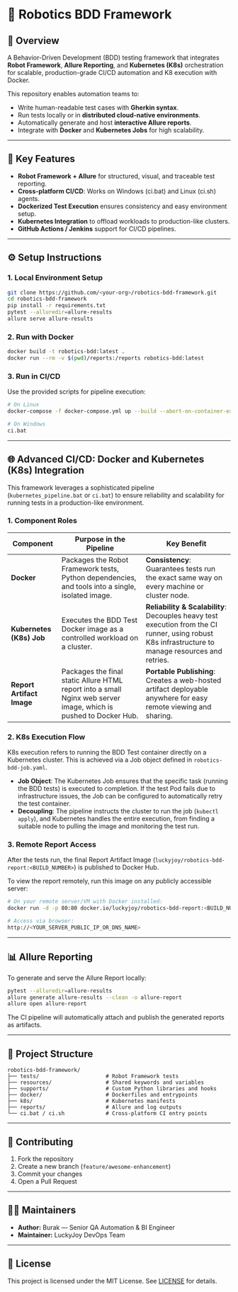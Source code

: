 # 🤖 Robotics BDD Framework

## 🧠 Overview

A Behavior-Driven Development (BDD) testing framework that integrates **Robot Framework**, **Allure Reporting**, and **Kubernetes (K8s)** orchestration for scalable, 
production-grade CI/CD automation and K8 execution with Docker.

This repository enables automation teams to:

* Write human-readable test cases with **Gherkin syntax**.
* Run tests locally or in **distributed cloud-native environments**.
* Automatically generate and host **interactive Allure reports**.
* Integrate with **Docker** and **Kubernetes Jobs** for high scalability.

---

## 🧩 Key Features

* **Robot Framework + Allure** for structured, visual, and traceable test reporting.
* **Cross-platform CI/CD**: Works on Windows (ci.bat) and Linux (ci.sh) agents.
* **Dockerized Test Execution** ensures consistency and easy environment setup.
* **Kubernetes Integration** to offload workloads to production-like clusters.
* **GitHub Actions / Jenkins** support for CI/CD pipelines.

---

## ⚙️ Setup Instructions

### 1. Local Environment Setup

```bash
git clone https://github.com/<your-org>/robotics-bdd-framework.git
cd robotics-bdd-framework
pip install -r requirements.txt
pytest --alluredir=allure-results
allure serve allure-results
```

### 2. Run with Docker

```bash
docker build -t robotics-bdd:latest .
docker run --rm -v $(pwd)/reports:/reports robotics-bdd:latest
```

### 3. Run in CI/CD

Use the provided scripts for pipeline execution:

```bash
# On Linux
docker-compose -f docker-compose.yml up --build --abort-on-container-exit

# On Windows
ci.bat
```

---

## 🌐 Advanced CI/CD: Docker and Kubernetes (K8s) Integration

This framework leverages a sophisticated pipeline (`kubernetes_pipeline.bat` or `ci.bat`) to ensure reliability and scalability for running tests in a production-like environment.

### 1. Component Roles

| Component                 | Purpose in the Pipeline                                                                                          | Key Benefit                                                                                                                                        |
| ------------------------- | ---------------------------------------------------------------------------------------------------------------- | -------------------------------------------------------------------------------------------------------------------------------------------------- |
| **Docker**                | Packages the Robot Framework tests, Python dependencies, and tools into a single, isolated image.                | **Consistency**: Guarantees tests run the exact same way on every machine or cluster node.                                                         |
| **Kubernetes (K8s) Job**  | Executes the BDD Test Docker image as a controlled workload on a cluster.                                        | **Reliability & Scalability**: Decouples heavy test execution from the CI runner, using robust K8s infrastructure to manage resources and retries. |
| **Report Artifact Image** | Packages the final static Allure HTML report into a small Nginx web server image, which is pushed to Docker Hub. | **Portable Publishing**: Creates a web-hosted artifact deployable anywhere for easy remote viewing and sharing.                                    |

### 2. K8s Execution Flow

K8s execution refers to running the BDD Test container directly on a Kubernetes cluster. This is achieved via a Job object defined in `robotics-bdd-job.yaml`.

* **Job Object**: The Kubernetes Job ensures that the specific task (running the BDD tests) is executed to completion. If the test Pod fails due to infrastructure issues, the Job can be configured to automatically retry the test container.
* **Decoupling**: The pipeline instructs the cluster to run the job (`kubectl apply`), and Kubernetes handles the entire execution, from finding a suitable node to pulling the image and monitoring the test run.

### 3. Remote Report Access

After the tests run, the final Report Artifact Image (`luckyjoy/robotics-bdd-report:<BUILD_NUMBER>`) is published to Docker Hub.

To view the report remotely, run this image on any publicly accessible server:

```bash
# On your remote server/VM with Docker installed:
docker run -d -p 80:80 docker.io/luckyjoy/robotics-bdd-report:<BUILD_NUMBER>

# Access via browser:
http://<YOUR_SERVER_PUBLIC_IP_OR_DNS_NAME>
```

---

## 📊 Allure Reporting

To generate and serve the Allure Report locally:

```bash
pytest --alluredir=allure-results
allure generate allure-results --clean -o allure-report
allure open allure-report
```

The CI pipeline will automatically attach and publish the generated reports as artifacts.

---

## 🧱 Project Structure

```
robotics-bdd-framework/
├── tests/                     # Robot Framework tests
├── resources/                 # Shared keywords and variables
├── supports/                  # Custom Python libraries and hooks
├── docker/                    # Dockerfiles and entrypoints
├── k8s/                       # Kubernetes manifests
├── reports/                   # Allure and log outputs
└── ci.bat / ci.sh             # Cross-platform CI entry points
```

---

## 🧩 Contributing

1. Fork the repository
2. Create a new branch (`feature/awesome-enhancement`)
3. Commit your changes
4. Open a Pull Request

---

## 🧑‍💻 Maintainers

* **Author:** Burak — Senior QA Automation & BI Engineer
* **Maintainer:** LuckyJoy DevOps Team

---

## 📜 License

This project is licensed under the MIT License. See [LICENSE](LICENSE) for details.
